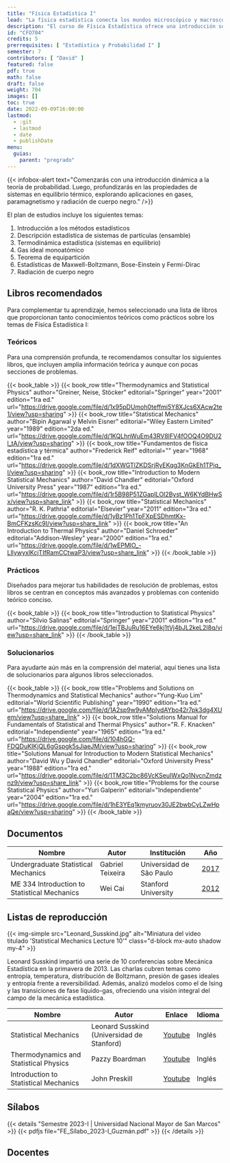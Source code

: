 ```yaml
---
title: "Física Estadística I"
lead: "La física estadística conecta los mundos microscópico y macroscópico, mediante la extracción de propiedades macroscópicas a partir de interacciones microscópicas fundamentales."
description: "El curso de Física Estadística ofrece una introducción sólida a conceptos clave como variables aleatorias discretas, cadenas de Markov y formalismo de Gibbs, proporcionando una base sólida en mecánica estadística, una teoría con aplicaciones en diversas áreas de la ciencia, desde cosmología y física de partículas hasta biología y economía."
id: "CFO704"
credits: 5
prerrequisites: [ "Estadística y Probabilidad I" ]
semester: 7
contributors: [ "David" ]
featured: false
pdf: true
math: false
draft: false
weight: 704
images: []
toc: true
date: 2022-09-09T16:00:00
lastmod:
  - :git
  - lastmod
  - date
  - publishDate
menu:
  guias:
    parent: "pregrado"
---
```


{{< infobox-alert text="Comenzarás con una introducción dinámica a la teoría de probabilidad. Luego, profundizarás en las propiedades de sistemas en equilibrio térmico, explorando aplicaciones en gases, paramagnetismo y radiación de cuerpo negro." />}}

El plan de estudios incluye los siguientes temas:

1. Introducción a los métodos estadísticos
2. Descripción estadística de sistemas de partículas (ensamble)
3. Termodinámica estadística (sistemas en equilibrio)
4. Gas ideal monoatómico
5. Teorema de equipartición
6. Estadísticas de Maxwell-Boltzmann, Bose-Einstein y Fermi-Dirac
7. Radiación de cuerpo negro

## Libros recomendados

Para complementar tu aprendizaje, hemos seleccionado una lista de libros que proporcionan tanto conocimientos teóricos como prácticos sobre los temas de Física Estadística I:

### Teóricos

Para una comprensión profunda, te recomendamos consultar los siguientes libros, que incluyen amplia información teórica y aunque con pocas secciones de problemas.

{{< book_table >}}
  {{< book_row title="Thermodynamics and Statistical Physics" author="Greiner, Neise, Stöcker" editorial="Springer" year="2001" edition="1ra ed." url="https://drive.google.com/file/d/1x95pDUmoh0teffmi5Y8XJcs6XAcw2te1/view?usp=sharing" >}}
  {{< book_row title="Statistical Mechanics" author="Bipin Agarwal y Melvin Eisner" editorial="Wiley Eastern Limited" year="1989" edition="2da ed." url="https://drive.google.com/file/d/1KQLhnWuEm43RV8lFV4fOOQ4O9DU2l_tA/view?usp=sharing" >}}
  {{< book_row title="Fundamentos de física estadística y térmica" author="Frederick Reif" editorial="" year="1968" edition="1ra ed." url="https://drive.google.com/file/d/1dXWGTlZKDSrjRyEKqg3KnGkEh1TPiq_I/view?usp=sharing" >}}
  {{< book_row title="Introduction to Modern Statistical Mechanics" author="David Chandler" editorial="Oxford University Press" year="1987" edition="1ra ed." url="https://drive.google.com/file/d/1r5B98P51ZGapILOI2Byst_W6KYdBHwSx/view?usp=share_link" >}}
  {{< book_row title="Statistical Mechanics" author="R. K. Pathria" editorial="Elsevier" year="2011" edition="3ra ed." url="https://drive.google.com/file/d/1yBz1Ph1TpFXpESDhmtKx-BmCFKzsKc9I/view?usp=share_link" >}}
  {{< book_row title="An Introduction to Thermal Physics" author="Daniel Schroeder" editorial="Addison-Wesley" year="2000" edition="1ra ed." url="https://drive.google.com/file/d/1wEPMlO_-LlIywyxlKcjTIfRamCCtwaP3/view?usp=share_link" >}}
{{< /book_table >}}

### Prácticos

Diseñados para mejorar tus habilidades de resolución de problemas, estos libros se centran en conceptos más avanzados y problemas con contenido teórico conciso.

{{< book_table >}}
  {{< book_row title="Introduction to Statistical Physics" author="Silvio Salinas" editorial="Springer" year="2001" edition="1ra ed." url="https://drive.google.com/file/d/1ejTBJuRu16EYe6kj1tVj4bJL2keL2I8q/view?usp=share_link" >}}
{{< /book_table >}}

### Solucionarios

Para ayudarte aún más en la comprensión del material, aquí tienes una lista de solucionarios para algunos libros seleccionados.

{{< book_table >}}
  {{< book_row title="Problems and Solutions on Thermodynamics and Statistical Mechanics" author="Yung-Kuo Lim" editorial="World Scientific Publishing" year="1990" edition="1ra ed." url="https://drive.google.com/file/d/1A2sp9w9vAMpIydAYbo42r7pk3dg4XUem/view?usp=share_link" >}}
  {{< book_row title="Solutions Manual for Fundamentals of Statistical and Thermal Physics" author="R. F. Knacken" editorial="Independiente" year="1965" edition="1ra ed." url="https://drive.google.com/file/d/104hGQ-FDQDuKIKjQL6gGspgk5sJiaeJM/view?usp=sharing" >}}
  {{< book_row title="Solutions Manual for Introduction to Modern Statistical Mechanics" author="David Wu y David Chandler" editorial="Oxford University Press" year="1988" edition="1ra ed." url="https://drive.google.com/file/d/1TM3C2bc86VcKSeuIWxQo1NvcnZmdznz9/view?usp=share_link" >}}
  {{< book_row title="Problems for the course Statistical Physics" author="Yuri Galperin" editorial="Independiente" year="2004" edition="1ra ed." url="https://drive.google.com/file/d/1hE3YEq1kmyruov30JE2bwbCyLZwHpaQe/view?usp=sharing" >}}
{{< /book_table >}}

## Documentos 

| Nombre | Autor | Institución | Año |
| ------ | ----- | ----------- | --- |
| Undergraduate Statistical Mechanics | Gabriel Teixeira | Universidad de São Paulo​ | [2017](http://www.fmt.if.usp.br/~gtlandi/lecture-notes/stat-mech.html) |
| ME 334 Introduction to Statistical Mechanics | Wei Cai | Stanford University​ | [2012](http://micro.stanford.edu/~caiwei/me334/ME346A_Lecture_Notes_Win2012.pdf) |

## Listas de reproducción

{{< img-simple src="Leonard_Susskind.jpg" alt="Miniatura del video titulado 'Statistical Mechanics Lecture 10'" class="d-block mx-auto shadow my-4" >}}

Leonard Susskind impartió una serie de 10 conferencias sobre Mecánica Estadística en la primavera de 2013. Las charlas cubren temas como entropía, temperatura, distribución de Boltzmann, presión de gases ideales y entropía frente a reversibilidad. Además, analizó modelos como el de Ising y las transiciones de fase líquido-gas, ofreciendo una visión integral del campo de la mecánica estadística.

| Nombre | Autor | Enlace | Idioma |
| ------ | ----- | ------ | ------ |
| Statistical Mechanics | Leonard Susskind (Universidad de Stanford) | [Youtube](https://www.youtube.com/playlist?list=PLpi18tMShZSAQFNTb8Ji7EgCFP9lXbkOe) | Inglés |
| Thermodynamics and Statistical Physics | Pazzy Boardman | [Youtube](https://www.youtube.com/playlist?list=PLVjZPwRzdu40ZWkRxvwjan9ZyIbVexzOK) | Inglés |
| Introduction to Statistical Mechanics | John Preskill | [Youtube](https://www.youtube.com/playlist?list=PL0ojjrEqIyPzgJUUW76koGcSCy6OGtDRI) | Inglés |

## Sílabos

{{< details "Semestre 2023-I | Universidad Nacional Mayor de San Marcos" >}}
{{< pdfjs file="FE_Sílabo_2023-I_Guzmán.pdf" >}}
{{< /details >}}

## Docentes

